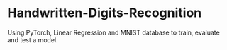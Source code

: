 # Handwritten-Digits-Recognition
Using PyTorch, Linear Regression and MNIST database to train, evaluate and test a model.

